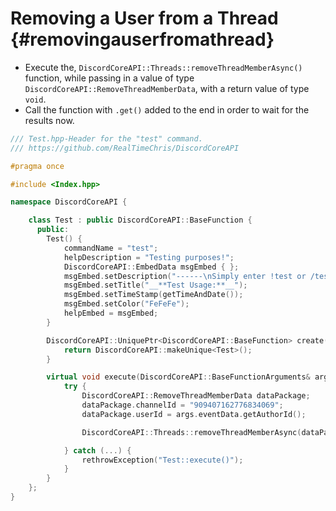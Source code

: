 Removing a User from a Thread {#removingauserfromathread}
============
- Execute the, `DiscordCoreAPI::Threads::removeThreadMemberAsync()` function, while passing in a value of type `DiscordCoreAPI::RemoveThreadMemberData`, with a return value of type `void`.
- Call the function with `.get()` added to the end in order to wait for the results now.

```cpp
/// Test.hpp-Header for the "test" command.
/// https://github.com/RealTimeChris/DiscordCoreAPI

#pragma once

#include <Index.hpp>

namespace DiscordCoreAPI {

	class Test : public DiscordCoreAPI::BaseFunction {
	  public:
		Test() {
			commandName = "test";
			helpDescription = "Testing purposes!";
			DiscordCoreAPI::EmbedData msgEmbed { };
			msgEmbed.setDescription("------\nSimply enter !test or /test!\n------");
			msgEmbed.setTitle("__**Test Usage:**__");
			msgEmbed.setTimeStamp(getTimeAndDate());
			msgEmbed.setColor("FeFeFe");
			helpEmbed = msgEmbed;
		}

		DiscordCoreAPI::UniquePtr<DiscordCoreAPI::BaseFunction> create() {
			return DiscordCoreAPI::makeUnique<Test>();
		}

		virtual void execute(DiscordCoreAPI::BaseFunctionArguments& args) {
			try {
				DiscordCoreAPI::RemoveThreadMemberData dataPackage;
				dataPackage.channelId = "909407162776834069";
				dataPackage.userId = args.eventData.getAuthorId();

				DiscordCoreAPI::Threads::removeThreadMemberAsync(dataPackage).get();

			} catch (...) {
				rethrowException("Test::execute()");
			}
		}
	};
}
```
